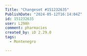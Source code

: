 ```yaml
---
Title: "Changeset #151232635"
PublishDate: "2024-05-12T16:14:04Z"
id: 151232635
user: L29Ah
comment: pharmacies
created_by: iD 2.29.0
tags:
  - Montenegro

---
```

